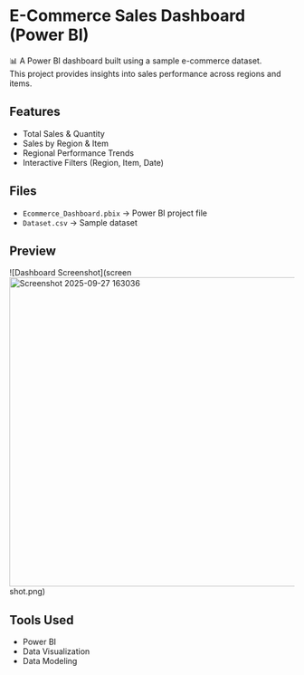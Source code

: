# E-Commerce Sales Dashboard (Power BI)

📊 A Power BI dashboard built using a sample e-commerce dataset.  
This project provides insights into sales performance across regions and items.  

## Features
- Total Sales & Quantity  
- Sales by Region & Item  
- Regional Performance Trends  
- Interactive Filters (Region, Item, Date)  

## Files
- `Ecommerce_Dashboard.pbix` → Power BI project file  
- `Dataset.csv` → Sample dataset  

## Preview
![Dashboard Screenshot](screen<img width="971" height="546" alt="Screenshot 2025-09-27 163036" src="https://github.com/user-attachments/assets/ec5189c4-3fee-4b24-bf81-d597a2d4c548" />
shot.png)

## Tools Used
- Power BI
- Data Visualization
- Data Modeling
